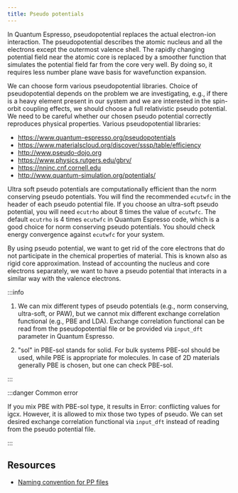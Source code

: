 ```yaml
---
title: Pseudo potentials
---
```


In Quantum Espresso, pseudopotential replaces the actual electron-ion
interaction. The pseudopotential describes the atomic nucleus and all the
electrons except the outermost valence shell. The rapidly changing potential
field near the atomic core is replaced by a smoother function that simulates the
potential field far from the core very well. By doing so, it requires less
number plane wave basis for wavefunction expansion.

We can choose form various pseudopotential libraries. Choice of pseudopotential
depends on the problem we are investigating, e.g., if there is a heavy element
present in our system and we are interested in the spin-orbit coupling effects,
we should choose a full relativistic pseudo potential. We need to be careful
whether our chosen pseudo potential correctly reproduces physical properties.
Various pseudopotential libraries:

- <https://www.quantum-espresso.org/pseudopotentials>
- <https://www.materialscloud.org/discover/sssp/table/efficiency>
- <http://www.pseudo-dojo.org>
- <https://www.physics.rutgers.edu/gbrv/>
- <https://nninc.cnf.cornell.edu>
- <http://www.quantum-simulation.org/potentials/>

Ultra soft pseudo potentials are computationally efficient than the norm
conserving pseudo potentials. You will find the recommended `ecutwfc` in the
header of each pseudo potential file. If you choose an ultra-soft pseudo
potential, you will need `ecutrho` about 8 times the value of `ecutwfc`. The
default `ecutrho` is 4 times `ecutwfc` in Quantum Espresso code, which is a
good choice for norm conserving pseudo potentials. You should check energy
convergence against `ecutwfc` for your system.

By using pseudo potential, we want to get rid of the core electrons that do not
participate in the chemical properties of material. This is known also as rigid
core approximation. Instead of accounting the nucleus and core electrons
separately, we want to have a pseudo potential that interacts in a similar way
with the valence electrons.

:::info

1. We can mix different types of pseudo potentials (e.g., norm conserving,
ultra-soft, or PAW), but we cannot mix different exchange correlation functional
(e.g., PBE and LDA). Exchange correlation functional can be read from the
pseudopotential file or be provided via `input_dft` parameter in Quantum
Espresso.

2. "sol" in PBE-sol stands for solid. For bulk systems PBE-sol should be used,
while PBE is appropriate for molecules. In case of 2D materials generally PBE is
chosen, but one can check PBE-sol.

:::

:::danger Common error

If you mix PBE with PBE-sol type, it results in Error: conflicting values for
igcx. However, it is allowed to mix those two types of pseudo. We can set
desired exchange correlation functional via `input_dft` instead of reading from
the pseudo potential file.

:::

## Resources
- [Naming convention for PP files](
https://www.quantum-espresso.org/pseudopotentials/naming-convention)
